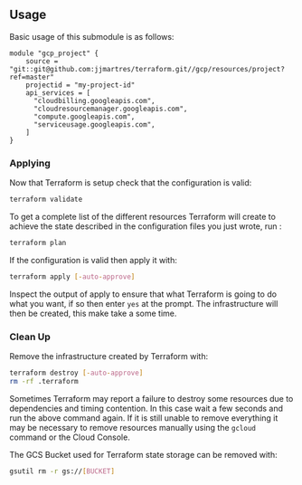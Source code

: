 ## Usage
Basic usage of this submodule is as follows:

```hcl
module "gcp_project" {
    source = "git::git@github.com:jjmartres/terraform.git//gcp/resources/project?ref=master"
    projectid = "my-project-id"
    api_services = [
      "cloudbilling.googleapis.com",
      "cloudresourcemanager.googleapis.com",
      "compute.googleapis.com",
      "serviceusage.googleapis.com",
    ]
}
```
### Applying

Now that Terraform is setup check that the configuration is valid:

```bash
terraform validate 
```

To get a complete list of the different resources Terraform will create to achieve the state described in the configuration files you just wrote, run :

```bash
terraform plan
```

If the configuration is valid then apply it with:

```bash
terraform apply [-auto-approve]
```

Inspect the output of apply to ensure that what Terraform is going to do what you want, if so then enter `yes` at the prompt.
The infrastructure will then be created, this make take a some time.


### Clean Up

Remove the infrastructure created by Terraform with:

```bash
terraform destroy [-auto-approve]
rm -rf .terraform
```

Sometimes Terraform may report a failure to destroy some resources due to dependencies and timing contention.
In this case wait a few seconds and run the above command again. If it is still unable to remove everything it may be necessary to remove resources manually using the `gcloud` command or the Cloud Console.

The GCS Bucket used for Terraform state storage can be removed with:

```bash
gsutil rm -r gs://[BUCKET]
```